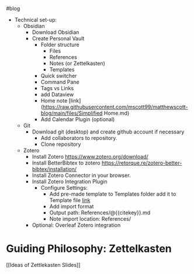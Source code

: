#blog
- Technical set-up: 
	- Obsidian
		- Download Obsidian
		- Create Personal Vault
			- Folder structure
				- Files
				- References
				- Notes (or Zettelkasten)
				- Templates
			- Quick switcher
			- Command Pane
			- Tags vs Links
			- add Dataview
			- Home note [link](https://raw.githubusercontent.com/mscott99/matthewscott-blog/main/files/Simplified Home.md)
			- Add Calendar Plugin (optional)
	- Git
		- Download git (desktop) and create github account if necessary
			- Add collaborators to repository.
			- Clone repository
	- Zotero
		- Install Zotero https://www.zotero.org/download/
		- Install BetterBibtex to zotero https://retorque.re/zotero-better-bibtex/installation/
		- Install Zotero Connector in your browser.
		- Install Zotero Integration Plugin
			- Configure Settings: 
				- Add pre-made template to Templates folder add it to Template file [link](https://raw.githubusercontent.com/mscott99/matthewscott-blog/main/files/Zotero_Template.md)
				- Add import format
				- Output path: References/@{{citekey}}.md
				- Note import location: References/
		- Optional: Overleaf Zotero integration

# Guiding Philosophy: Zettelkasten
[[Ideas of Zettlekasten Slides]]